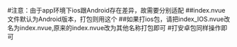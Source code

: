 #注意：由于app环境下ios跟Android存在差异，故需要分别适配
##index.nvue文件默认为Android版本，打包则用这个
##如果打ios包，请把index_IOS.nvue改名为index.nvue,原来的index.nvue改为其他名称打包即可
#打安卓包同样操作即可